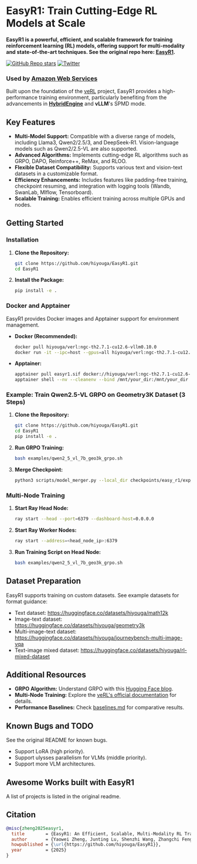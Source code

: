 # EasyR1: Train Cutting-Edge RL Models at Scale

**EasyR1 is a powerful, efficient, and scalable framework for training reinforcement learning (RL) models, offering support for multi-modality and state-of-the-art techniques. See the original repo here: [EasyR1](https://github.com/hiyouga/EasyR1).**

[![GitHub Repo stars](https://img.shields.io/github/stars/hiyouga/EasyR1)](https://github.com/hiyouga/EasyR1/stargazers)
[![Twitter](https://img.shields.io/twitter/follow/llamafactory_ai)](https://twitter.com/llamafactory_ai)

### Used by [Amazon Web Services](https://aws.amazon.com/cn/blogs/china/building-llm-model-hub-based-on-llamafactory-and-easyr1/)

Built upon the foundation of the [veRL](https://github.com/volcengine/verl) project, EasyR1 provides a high-performance training environment, particularly benefiting from the advancements in [**HybridEngine**](https://arxiv.org/abs/2409.19256) and **vLLM**'s SPMD mode.

## Key Features

*   **Multi-Model Support:** Compatible with a diverse range of models, including Llama3, Qwen2/2.5/3, and DeepSeek-R1. Vision-language models such as Qwen2/2.5-VL are also supported.
*   **Advanced Algorithms:** Implements cutting-edge RL algorithms such as GRPO, DAPO, Reinforce++, ReMax, and RLOO.
*   **Flexible Dataset Compatibility:** Supports various text and vision-text datasets in a customizable format.
*   **Efficiency Enhancements:** Includes features like padding-free training, checkpoint resuming, and integration with logging tools (Wandb, SwanLab, Mlflow, Tensorboard).
*   **Scalable Training:** Enables efficient training across multiple GPUs and nodes.

## Getting Started

### Installation

1.  **Clone the Repository:**
    ```bash
    git clone https://github.com/hiyouga/EasyR1.git
    cd EasyR1
    ```

2.  **Install the Package:**
    ```bash
    pip install -e .
    ```

### Docker and Apptainer

EasyR1 provides Docker images and Apptainer support for environment management.

*   **Docker (Recommended):**
    ```bash
    docker pull hiyouga/verl:ngc-th2.7.1-cu12.6-vllm0.10.0
    docker run -it --ipc=host --gpus=all hiyouga/verl:ngc-th2.7.1-cu12.6-vllm0.10.0
    ```

*   **Apptainer:**
    ```bash
    apptainer pull easyr1.sif docker://hiyouga/verl:ngc-th2.7.1-cu12.6-vllm0.10.0
    apptainer shell --nv --cleanenv --bind /mnt/your_dir:/mnt/your_dir easyr1.sif
    ```

### Example: Train Qwen2.5-VL GRPO on Geometry3K Dataset (3 Steps)

1.  **Clone the Repository:**
    ```bash
    git clone https://github.com/hiyouga/EasyR1.git
    cd EasyR1
    pip install -e .
    ```

2.  **Run GRPO Training:**
    ```bash
    bash examples/qwen2_5_vl_7b_geo3k_grpo.sh
    ```

3.  **Merge Checkpoint:**
    ```bash
    python3 scripts/model_merger.py --local_dir checkpoints/easy_r1/exp_name/global_step_1/actor
    ```

### Multi-Node Training

1.  **Start Ray Head Node:**
    ```bash
    ray start --head --port=6379 --dashboard-host=0.0.0.0
    ```
2.  **Start Ray Worker Nodes:**
    ```bash
    ray start --address=<head_node_ip>:6379
    ```
3.  **Run Training Script on Head Node:**
    ```bash
    bash examples/qwen2_5_vl_7b_geo3k_grpo.sh
    ```

## Dataset Preparation

EasyR1 supports training on custom datasets.  See example datasets for format guidance:

*   Text dataset: https://huggingface.co/datasets/hiyouga/math12k
*   Image-text dataset: https://huggingface.co/datasets/hiyouga/geometry3k
*   Multi-image-text dataset: https://huggingface.co/datasets/hiyouga/journeybench-multi-image-vqa
*   Text-image mixed dataset: https://huggingface.co/datasets/hiyouga/rl-mixed-dataset

## Additional Resources

*   **GRPO Algorithm:**  Understand GRPO with this [Hugging Face blog](https://huggingface.co/docs/trl/v0.16.1/en/grpo_trainer).
*   **Multi-Node Training:** Explore the [veRL's official documentation](https://verl.readthedocs.io/en/latest/start/multinode.html) for details.
*   **Performance Baselines:** Check [baselines.md](assets/baselines.md) for comparative results.

## Known Bugs and TODO

See the original README for known bugs.

-   Support LoRA (high priority).
-   Support ulysses parallelism for VLMs (middle priority).
-   Support more VLM architectures.

## Awesome Works built with EasyR1

A list of projects is listed in the original readme.

## Citation

```bibtex
@misc{zheng2025easyr1,
  title        = {EasyR1: An Efficient, Scalable, Multi-Modality RL Training Framework},
  author       = {Yaowei Zheng, Junting Lu, Shenzhi Wang, Zhangchi Feng, Dongdong Kuang, Yuwen Xiong},
  howpublished = {\url{https://github.com/hiyouga/EasyR1}},
  year         = {2025}
}